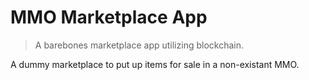 # MMO Marketplace App
> A barebones marketplace app utilizing blockchain.

A dummy marketplace to put up items for sale in a non-existant MMO.

